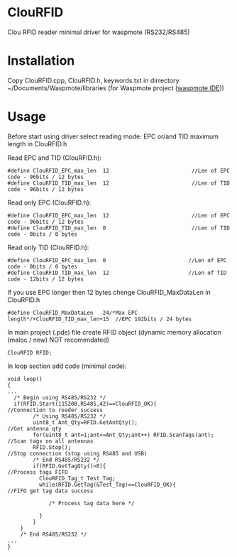 # ClouRFID
Clou RFID reader minimal driver for waspmote (RS232/RS485) 

# Installation
Copy ClouRFID.cpp, ClouRFID.h, keywords.txt in dirrectory ~/Documents/Waspmote/libraries 
(for Waspmote project ([waspmote IDE](https://dillinger.io/)))

# Usage

Before start using driver select reading mode: EPC or/and TID maximum length in ClouRFID.h

Read EPC and TID (ClouRFID.h): 
```
#define ClouRFID_EPC_max_len  12                          //Len of EPC code - 96bits / 12 bytes
#define ClouRFID_TID_max_len  12                          //Len of TID code - 96bits / 12 bytes
```
Read only EPC (ClouRFID.h):
```
#define ClouRFID_EPC_max_len  12                          //Len of EPC code - 96bits / 12 bytes
#define ClouRFID_TID_max_len  0                           //Len of TID code - 0bits / 0 bytes
```
Read only TID (ClouRFID.h):
```
#define ClouRFID_EPC_max_len  0                          //Len of EPC code - 0bits / 0 bytes
#define ClouRFID_TID_max_len  12                         //Len of TID code - 12bits / 12 bytes
```
If you use EPC longer then 12 bytes chenge ClouRFID_MaxDataLen  in ClouRFID.h
```
#define ClouRFID_MaxDataLen   24/*Max EPC length*/+ClouRFID_TID_max_len+15  //EPC 192bits / 24 bytes
```
In main project (.pde) file create RFID object (dynamic memory allocation (maloc / new) NOT recomendated)

```
ClouRFID RFID;
```
In loop section add code (minimal code): 

```
void loop()
{
...
  /* Begin using RS485/RS232 */
  if(RFID.Start(115200,RS485,42)==ClouRFID_OK){                   //Connection to reader success 
        /* Using RS485/RS232 */
        uint8_t Ant_Qty=RFID.GetAntQty();                         //Get antenna qty
        for(uint8_t ant=1;ant<=Ant_Qty;ant++) RFID.ScanTags(ant); //Scan tags on all antennas
        RFID.Stop();                                              //Stop connection (stop using RS485 and USB) 
        /* End RS485/RS232 */
        if(RFID.GetTagQty()>0){                                   //Process tags FIFO
          ClouRFID_Tag_t Test_Tag; 
          while(RFID.GetTag(&Test_Tag)==ClouRFID_OK){             //FIFO get tag data success

             /* Process tag data here */

          }
        }
    }
    /* End RS485/RS232 */
...
}
```
